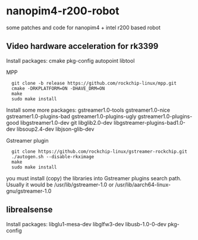 # nanopim4-r200-robot
some patches and code for nanopim4 + intel r200 based robot


## Video hardware acceleration for rk3399
Install packages: cmake pkg-config autopoint libtool

MPP
```
  git clone -b release https://github.com/rockchip-linux/mpp.git
  cmake -DRKPLATFORM=ON -DHAVE_DRM=ON
  make
  sudo make install
```


Install some more packages: gstreamer1.0-tools gstreamer1.0-nice gstreamer1.0-plugins-bad gstreamer1.0-plugins-ugly gstreamer1.0-plugins-good libgstreamer1.0-dev git libglib2.0-dev libgstreamer-plugins-bad1.0-dev libsoup2.4-dev libjson-glib-dev

Gstreamer plugin
```
  git clone https://github.com/rockchip-linux/gstreamer-rockchip.git
  ./autogen.sh --disable-rkximage
  make
  sudo make install
```

you must install (copy) the libraries into Gstreamer plugins search path. Usually it would be /usr/lib/gstreamer-1.0 or /usr/lib/aarch64-linux-gnu/gstreamer-1.0

## librealsense
Install packages: libglu1-mesa-dev libglfw3-dev libusb-1.0-0-dev pkg-config

